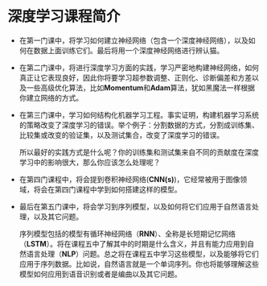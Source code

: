 # 深度学习课程简介
- 在第一门课中，将学习如何建立神经网络（包含一个深度神经网络），以及如何在数据上面训练它们。最后将用一个深度神经网络进行辨认猫。

- 在第二门课中，将进行深度学习方面的实践，学习严密地构建神经网络，如何真正让它表现良好，因此你将要学习超参数调整、正则化、诊断偏差和方差以及一些高级优化算法，比如**Momentum**和**Adam**算法，犹如黑魔法一样根据你建立网络的方式。

- 在第三门课中，学习如何结构化机器学习工程。事实证明，构建机器学习系统的策略改变了深度学习的错误。举个例子：分割数据的方式，分割成训练集、比较集或改变的验证集，以及测试集合，改变了深度学习的错误。

  所以最好的实践方式是什么呢？你的训练集和测试集来自不同的贡献度在深度学习中的影响很大，那么你应该怎么处理呢？

- 在第四门课程中，将会提到卷积神经网络(**CNN(s)**)，它经常被用于图像领域，将会在第四门课程中学到如何搭建这样的模型。

- 最后在第五门课中，将会学习到序列模型，以及如何将它们应用于自然语言处理，以及其它问题。

  序列模型包括的模型有循环神经网络（**RNN**）、全称是长短期记忆网络（**LSTM**）。将在课程五中了解其中的时期是什么含义，并且有能力应用到自然语言处理（**NLP**）问题。总之将在课程五中学习这些模型，以及能够将它们应用于序列数据。比如说，自然语言就是一个单词序列。你也将能够理解这些模型如何应用到语音识别或者是编曲以及其它问题。



